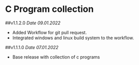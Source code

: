 # C Program collection

##v1.1.2.0
_Date 09.01.2022_
* Added Workflow for git pull request.
* Integrated windows and linux build system to the workflow.


##v1.1.1.0
_Date 07.01.2022_
* Base release with collection of c programs
